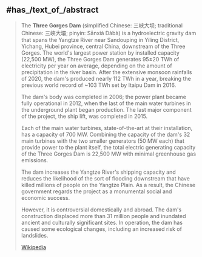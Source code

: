 ﻿---
has_id_wikidata: Q12514
aliases:
- "Three Gorges Dam"
has_use:
- '[[_Standards/WikiData/WD~hydroelectricity,80638]]'
- "[[_Standards/WikiData/WD~inland_navigation,499814]]"
- "[[_Standards/WikiData/WD~flood_control,1187968]]"
powered_by: "[[_Standards/WikiData/WD~Francis_turbine,217817]]"
named_after: "[[_Standards/WikiData/WD~Three_Gorges,673287]]"
operator: "[[_Standards/WikiData/WD~China_Yangtze_Power,752496]]"
owned_by: "[[_Standards/WikiData/WD~China_Yangtze_Power,752496]]"
location: "[[_Standards/WikiData/WD~Sandouping_Town,849367]]"
located_in_the_administrative_territorial_entity: "[[_Standards/WikiData/WD~Sandouping_Town,849367]]"
instance_of:
- "[[_Standards/WikiData/WD~gravity_dam,3497167]]"
- "[[_Standards/WikiData/WD~hydroelectric_power_station,15911738]]"
- "[[_Standards/WikiData/WD~boat_lift,14908]]"
part_of: "[[_Standards/WikiData/WD~Cascade_of_hydropower_stations_on_Yangtze_River,4216607]]"
reservoir_created: "[[_Standards/WikiData/WD~Three_Gorges_Reservoir_Region,7797505]]"
drainage_basin: "[[_Standards/WikiData/WD~Yangtze_River_basin,15758768]]"
located_in_on_physical_feature: '[[_Standards/WikiData/WD~Yangtze,5413]]'
located_in_or_next_to_body_of_water: '[[_Standards/WikiData/WD~Yangtze,5413]]'
country: "[[_Standards/WikiData/WD~People's_Republic_of_China,148]]"
watershed_area: 1000000
width:
- 40
- 115
elevation_above_sea_level:
- 4
- 185
capacity_factor: 45
discharge: 116000
height: 181
nominal_power_output: 22500
hydraulic_head: 80.6
length: 2335
annual_energy_output: 103.65
OmegaWiki_Defined_Meaning: 876979
coordinate_location: "Point(111.00367 30.82386)"
date_of_official_opening: "2003"
service_entry: "2003"
inception: "2003"
has_time_started: 2003-06 
image: "http://commons.wikimedia.org/wiki/Special:FilePath/ThreeGorgesDam-China2009.jpg"
Commons_gallery: "Three Gorges Dam"
Commons_category: "Three Gorges Dam"
native_label:
- 三峽大壩
- 三峡大坝
---

## #has_/text_of_/abstract 

> The **Three Gorges Dam** (simplified Chinese: 三峡大坝; traditional Chinese: 三峽大壩; pinyin: Sānxiá Dàbà) is a hydroelectric gravity dam that spans the Yangtze River near Sandouping in Yiling District, Yichang, Hubei province, central China, downstream of the Three Gorges. The world's largest power station by installed capacity (22,500 MW), the Three Gorges Dam generates 95±20 TWh of electricity per year on average, depending on the amount of precipitation in the river basin. After the extensive monsoon rainfalls of 2020, the dam's produced nearly 112 TWh in a year, breaking the previous world record of ~103 TWh set by Itaipu Dam in 2016.
>
> The dam's body was completed in 2006; the power plant became fully operational in 2012, when the last of the main water turbines in the underground plant began production. The last major component of the project, the ship lift, was completed in 2015.
>
> Each of the main water turbines, state-of-the-art at their installation, has a capacity of 700 MW. Combining the capacity of the dam's 32 main turbines with the two smaller generators (50 MW each) that provide power to the plant itself, the total electric generating capacity of the Three Gorges Dam is 22,500 MW with minimal greenhouse gas emissions. 
>
> The dam increases the Yangtze River's shipping capacity and reduces the likelihood of the sort of flooding downstream that have killed millions of people on the Yangtze Plain. As a result, the Chinese government regards the project as a monumental social and economic success. 
>
> However, it is controversial domestically and abroad. The dam's construction displaced more than 31 million people and inundated ancient and culturally significant sites. In operation, the dam has caused some ecological changes, including an increased risk of landslides.
>
> [Wikipedia](https://en.wikipedia.org/wiki/Three%20Gorges%20Dam) 

